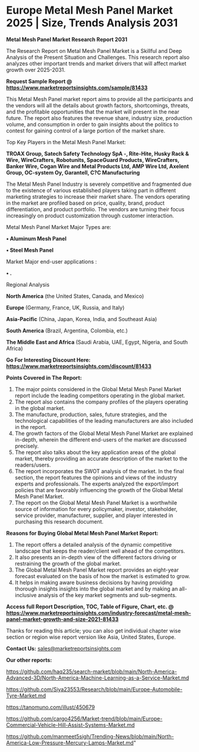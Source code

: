  # Europe Metal Mesh Panel Market 2025 | Size, Trends Analysis 2031

<strong>Metal Mesh Panel Market Research Report 2031</strong>

The Research Report on Metal Mesh Panel Market is a Skillful and Deep Analysis of the Present Situation and Challenges. This research report also analyzes other important trends and market drivers that will affect market growth over 2025-2031.

<strong>Request Sample Report @ <a href=https://www.marketreportsinsights.com/sample/81433>https://www.marketreportsinsights.com/sample/81433</a></strong>

This Metal Mesh Panel market report aims to provide all the participants and the vendors will all the details about growth factors, shortcomings, threats, and the profitable opportunities that the market will present in the near future. The report also features the revenue share, industry size, production volume, and consumption in order to gain insights about the politics to contest for gaining control of a large portion of the market share.

Top Key Players in the Metal Mesh Panel Market:

<strong>TROAX Group, Satech Safety Technology SpA -, Rite-Hite, Husky Rack & Wire, WireCrafters, Robotunits, SpaceGuard Products, WireCrafters, Banker Wire, Cogan Wire and Metal Products Ltd, AMP Wire Ltd, Axelent Group, OC-system Oy, Garantell, C?C Manufacturing</strong>

The Metal Mesh Panel Industry is severely competitive and fragmented due to the existence of various established players taking part in different marketing strategies to increase their market share. The vendors operating in the market are profiled based on price, quality, brand, product differentiation, and product portfolio. The vendors are turning their focus increasingly on product customization through customer interaction.

Metal Mesh Panel Market Major Types are:

<strong>• Aluminum Mesh Panel

• Steel Mesh Panel</strong>

Market Major end-user applications :

<strong>• .</strong>

Regional Analysis

</u><strong><b>North America</b></strong> (the United States, Canada, and Mexico)

<strong><b>Europe </b></strong>(Germany, France, UK, Russia, and Italy)

<strong><b>Asia-Pacific</b></strong> (China, Japan, Korea, India, and Southeast Asia)

<strong><b>South America</b></strong> (Brazil, Argentina, Colombia, etc.)

<strong><b>The Middle East and Africa</b></strong> (Saudi Arabia, UAE, Egypt, Nigeria, and South Africa)

<strong>Go For Interesting Discount Here: <a href=https://www.marketreportsinsights.com/discount/81433>https://www.marketreportsinsights.com/discount/81433</a></strong>

<strong>Points Covered in The Report:</strong>
<ol>
  <li>The major points considered in the Global Metal Mesh Panel Market report include the leading competitors operating in the global market.</li>
  <li>The report also contains the company profiles of the players operating in the global market.</li>
  <li>The manufacture, production, sales, future strategies, and the technological capabilities of the leading manufacturers are also included in the report.</li>
  <li>The growth factors of the Global Metal Mesh Panel Market are explained in-depth, wherein the different end-users of the market are discussed precisely.</li>
  <li>The report also talks about the key application areas of the global market, thereby providing an accurate description of the market to the readers/users.</li>
  <li>The report incorporates the SWOT analysis of the market. In the final section, the report features the opinions and views of the industry experts and professionals. The experts analyzed the export/import policies that are favorably influencing the growth of the Global Metal Mesh Panel Market.</li>
  <li>The report on the Global Metal Mesh Panel Market is a worthwhile source of information for every policymaker, investor, stakeholder, service provider, manufacturer, supplier, and player interested in purchasing this research document.</li>
</ol>
<strong>Reasons for Buying Global Metal Mesh Panel Market Report:</strong>

<ol>
  <li>The report offers a detailed analysis of the dynamic competitive landscape that keeps the reader/client well ahead of the competitors.</li>
  <li>It also presents an in-depth view of the different factors driving or restraining the growth of the global market.</li>
  <li>The Global Metal Mesh Panel Market report provides an eight-year forecast evaluated on the basis of how the market is estimated to grow.</li>
  <li>It helps in making aware business decisions by having providing thorough insights insights into the global market and by making an all-inclusive analysis of the key market segments and sub-segments.</li>
</ol>
<strong>Access full Report Description, TOC, Table of Figure, Chart, etc. @ <a href=https://www.marketreportsinsights.com/industry-forecast/metal-mesh-panel-market-growth-and-size-2021-81433>https://www.marketreportsinsights.com/industry-forecast/metal-mesh-panel-market-growth-and-size-2021-81433</a></strong>


Thanks for reading this article; you can also get individual chapter wise section or region wise report version like Asia, United States, Europe.

<strong>Contact Us:</strong>
sales@marketreportsinsights.com

<strong>Our other reports:</strong>

<a href=https://github.com/haq235/search-market/blob/main/North-America-Advanced-3D/North-America-Machine-Learning-as-a-Service-Market.md>https://github.com/haq235/search-market/blob/main/North-America-Advanced-3D/North-America-Machine-Learning-as-a-Service-Market.md</a>

<a href=https://github.com/Siya23553/Research/blob/main/Europe-Automobile-Tyre-Market.md>https://github.com/Siya23553/Research/blob/main/Europe-Automobile-Tyre-Market.md</a>

<a href=https://tanomuno.com/illust/450679>https://tanomuno.com/illust/450679</a>

<a href=https://github.com/cargo4256/Market-trend/blob/main/Europe-Commercial-Vehicle-Hill-Assist-Systems-Market.md>https://github.com/cargo4256/Market-trend/blob/main/Europe-Commercial-Vehicle-Hill-Assist-Systems-Market.md</a>

<a href=https://github.com/manmeet5sigh/Trending-News/blob/main/North-America-Low-Pressure-Mercury-Lamps-Market.md>https://github.com/manmeet5sigh/Trending-News/blob/main/North-America-Low-Pressure-Mercury-Lamps-Market.md</a>"
